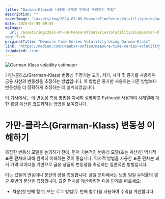 ```yaml
---
title: "Garman-Klass를 사용해 시계열 변동성 측정하는 방법"
description: ""
coverImage: "/assets/img/2024-07-09-MeasureTimeSeriesVolatilityUsingGarman-Klass_0.png"
date: 2024-07-09 09:09
ogImage: 
  url: /assets/img/2024-07-09-MeasureTimeSeriesVolatilityUsingGarman-Klass_0.png
tag: Tech
originalTitle: "Measure Time Series Volatility Using Garman-Klass"
link: "https://medium.com/@kaabar-sofien/measure-time-series-volatility-using-garman-klass-865901ba9322"
isUpdated: true
---
```




![Garman-Klass volatility estimator](/assets/img/2024-07-09-MeasureTimeSeriesVolatilityUsingGarman-Klass_0.png)

가만-클라스(Grarman-Klass) 변동성 추정기는 고가, 저가, 시가 및 종가를 사용하여 금융 자산의 변동성을 추정하는 방법입니다. 이 방법은 종가만 사용하는 기존 방법보다 변동성을 더 정확하게 추정하는 데 설계되었습니다.

이 기사에서는 이 변동성 측정 방법을 자세히 설명하고 Python을 사용하여 시계열에 대한 롤링 계산을 코드화하는 방법을 보여줍니다.

# 가만-클라스(Grarman-Klass) 변동성 이해하기

<div class="content-ad"></div>

복잡한 변동성 모델을 논의하기 전에, 먼저 기본적인 변동성 모델(또는 계산)인 역사적 표준 편차에 대해 완벽히 이해하는 것이 좋습니다. 역사적 방법을 사용한 표준 편차는 과거 가격 데이터를 기반으로 금융 상품의 변동성을 측정하는 일반적인 방법입니다.

이는 값들의 변동이나 분산의 양을 측정합니다. 금융 분야에서는 보통 일일 수익률의 평균 주변의 분산을 측정합니다. 표준 편차를 계산하려면 다음 단계를 따르세요:

- 차분(첫 번째 함수) 또는 로그 방법(두 번째 함수)을 사용하여 수익을 계산합니다.
